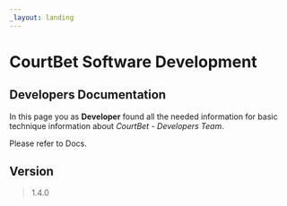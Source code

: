 ```yaml
---
_layout: landing
---
```


# CourtBet Software Development

## Developers Documentation

In this page you as **Developer** found all the needed information for basic technique information about *CourtBet - Developers Team*.

Please refer to Docs.

## Version

> 1.4.0
